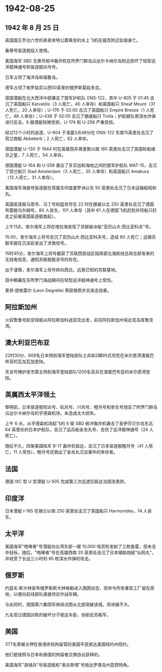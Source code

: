 # 1942-08-25

## 1942 年 8 月 25 日

英国国王乔治六世的弟弟肯特公爵乘坐的水上飞机在威克附近坠毁身亡。

桑蒂号驱逐舰投入使用。

美国海军 SBD
无畏号俯冲轰炸机在所罗门群岛瓜达尔卡纳尔岛附近损坏了轻型巡洋舰神通号和驱逐舰卯月号。

日军占领了海洋岛和瑙鲁岛。

德军占领了格罗兹尼以西50英里的俄罗斯莫兹多克。

德国潜艇在北大西洋中部袭击了盟军护航队 ONS-122，其中 U-605 于 01:45
击沉了英国船只 Katvaldis（3 人死亡，40 人幸存）和英国船只 Sheaf
Mount（31 人死亡，20 人幸存）；U-176 于 02:00 击沉了英国船只 Empire
Breeze（1 人死亡，48 人幸存）；U-438 于 02:05 击沉了挪威船只
Trolla；护航舰队用深水炸弹进行反击，6 艘潜艇轻微受损，U-174 和 U-256
严重受损。

经过12个小时的追逐，U-604 于凌晨3点48分在 ONS-122
东南15英里处击沉了荷兰商船 Abbekerk；2 人死亡，62 人幸存。

德国潜艇 U-130 于 1944 时在英属西非弗里敦以南 160
英里处击沉了英国轮船维京之星，7 人死亡，54 人幸存。

德国潜艇 U-164 和 U-558 袭击了牙买加和海地之间的盟军护航队
WAT-15，击沉了荷兰船只 Stad Amsterdam（3 人死亡，35 人幸存）和英国船只
Amakura（13 人死亡，31 人幸存）。

美国海军海狼号驱逐舰在荷属东印度婆罗洲以东 50
英里处击沉了日本运输船昭和丸。

英国驱逐舰马恩号、马丁号和猛攻号在 22 时在挪威以北 250
英里处击沉了德国布雷舰乌尔姆号，80 人丧生，101 人幸存（其中 61
人在德国飞机赶到并将船只赶走之前被英国驱逐舰救起）。

上午11点，舍尔海军上将在喀拉海发现了苏联破冰船"亚历山大·西比亚科夫"号。

15:00，舍尔海军上将号击沉了亚历山大·西比亚科夫号，造成 80
人死亡；这艘苏联军舰在沉没前发出了求救信号。

15时45分，舍尔海军上将号截获了苏联西部战区指挥部北海航线总局总部发来的无线电信息，通知苏联舰艇该号的存在。

出于谨慎，舍尔海军上将号转向西北，远离已知的苏联基地。

田中赖藏在东所罗门海战期间在轻型巡洋舰神通号上受伤。

莱昂·德格雷尔 (Léon Degrelle) 荣获银质步兵突击勋章。

## 阿拉斯加州

火奴鲁鲁号航空母舰从阿拉斯加科迪亚克出发，前往阿拉斯加州埃达克岛库鲁克湾。

## 澳大利亚巴布亚

22时30分，809名日本特别海军登陆部队士兵和2辆95式坦克在米尔恩湾澳属巴布亚的瓦加瓦加登陆。

天龙号掩护吴市第五特别海军登陆部队1200名官兵在澳属巴布亚的米尔恩湾登陆。

## 英属西太平洋领土

黎明前，日本驱逐舰阳炎号、矶风号、川风号、睦月号和弥生号炮击了所罗门群岛瓜达尔卡纳尔岛的亨德森机场，未造成太大损失。

上午 6 点，从亨德森机场起飞的 6 架 SBD 俯冲轰炸机袭击了圣伊莎贝尔岛东北
64 英里处的日本护航队，击沉了运兵船金龙丸号，击伤了巡洋舰神通号（24
人死亡）。

随后不久，四架美国陆军 B-17 轰炸机抵达，击沉了日本驱逐舰睦月号（41
人死亡，11 人受伤），睦月号还救出了金龙丸沉没事件的幸存者。

## 法国

德国 IXC 型 U 型潜艇 U-505 完成第三次巡逻后抵达法国洛里昂。

## 印度洋

日本潜艇 I-165 在锡兰以南 250 英里处击沉了英国船只 Harmonides，14
人丧生。

## 太平洋

美国海军"咆哮者"号潜艇向台湾东部一艘 10,000
吨货轮发射了三枚鱼雷，但未击中目标。随后，"咆哮者"号在高雄西南 20
英里处击沉了日本辅助炮艇"仙阳丸"，并经受了长达三小时的 65
枚深水炸弹的攻击。

## 俄罗斯

约瑟夫·斯大林宣布俄罗斯斯大林格勒进入围困状态，但命令所有重型工厂留在原地，以便向前线部队直接供应作战车辆。

与此同时，德国第六集团军继续试图从北部突破该城，但进展不大。

九名受过德国训练的破坏分子抵达车臣，协助反苏叛军。

## 美国

377名曾被关押在香港赤柱拘留营的美国平民抵达美国纽约州纽约。

他们是按照与日本和泰国的拘留者交换协议获释的。

美国海军"游骑兵"号驱逐舰和"奥古斯塔"号抵达罗德岛州昆西特角。

